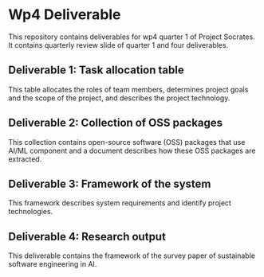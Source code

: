 # Wp4 Deliverable
This repository contains deliverables for wp4 quarter 1 of Project Socrates. It contains quarterly review slide of quarter 1 and four deliverables. 

## Deliverable 1: Task allocation table
This table allocates the roles of team members, determines project goals and the scope of the project, and describes the project technology.

## Deliverable 2: Collection of OSS packages
This collection contains open-source software (OSS) packages that use AI/ML component and a document describes how these OSS packages are extracted.

## Deliverable 3: Framework of the system
This framework describes system requirements and identify project technologies.

## Deliverable 4: Research output 
This deliverable contains the framework of the survey paper of sustainable software engineering in AI.


